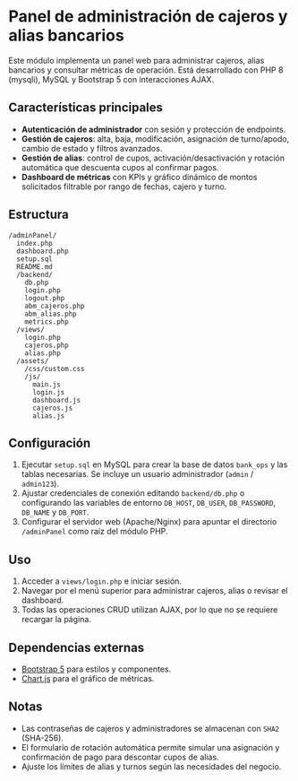 # Panel de administración de cajeros y alias bancarios

Este módulo implementa un panel web para administrar cajeros, alias bancarios y consultar métricas de operación. Está desarrollado con PHP 8 (mysqli), MySQL y Bootstrap 5 con interacciones AJAX.

## Características principales

- **Autenticación de administrador** con sesión y protección de endpoints.
- **Gestión de cajeros**: alta, baja, modificación, asignación de turno/apodo, cambio de estado y filtros avanzados.
- **Gestión de alias**: control de cupos, activación/desactivación y rotación automática que descuenta cupos al confirmar pagos.
- **Dashboard de métricas** con KPIs y gráfico dinámico de montos solicitados filtrable por rango de fechas, cajero y turno.

## Estructura

```
/adminPanel/
  index.php
  dashboard.php
  setup.sql
  README.md
  /backend/
    db.php
    login.php
    logout.php
    abm_cajeros.php
    abm_alias.php
    metrics.php
  /views/
    login.php
    cajeros.php
    alias.php
  /assets/
    /css/custom.css
    /js/
      main.js
      login.js
      dashboard.js
      cajeros.js
      alias.js
```

## Configuración

1. Ejecutar `setup.sql` en MySQL para crear la base de datos `bank_ops` y las tablas necesarias. Se incluye un usuario administrador (`admin` / `admin123`).
2. Ajustar credenciales de conexión editando `backend/db.php` o configurando las variables de entorno `DB_HOST`, `DB_USER`, `DB_PASSWORD`, `DB_NAME` y `DB_PORT`.
3. Configurar el servidor web (Apache/Nginx) para apuntar el directorio `/adminPanel` como raíz del módulo PHP.

## Uso

1. Acceder a `views/login.php` e iniciar sesión.
2. Navegar por el menú superior para administrar cajeros, alias o revisar el dashboard.
3. Todas las operaciones CRUD utilizan AJAX, por lo que no se requiere recargar la página.

## Dependencias externas

- [Bootstrap 5](https://getbootstrap.com/) para estilos y componentes.
- [Chart.js](https://www.chartjs.org/) para el gráfico de métricas.

## Notas

- Las contraseñas de cajeros y administradores se almacenan con `SHA2` (SHA-256).
- El formulario de rotación automática permite simular una asignación y confirmación de pago para descontar cupos de alias.
- Ajuste los límites de alias y turnos según las necesidades del negocio.
